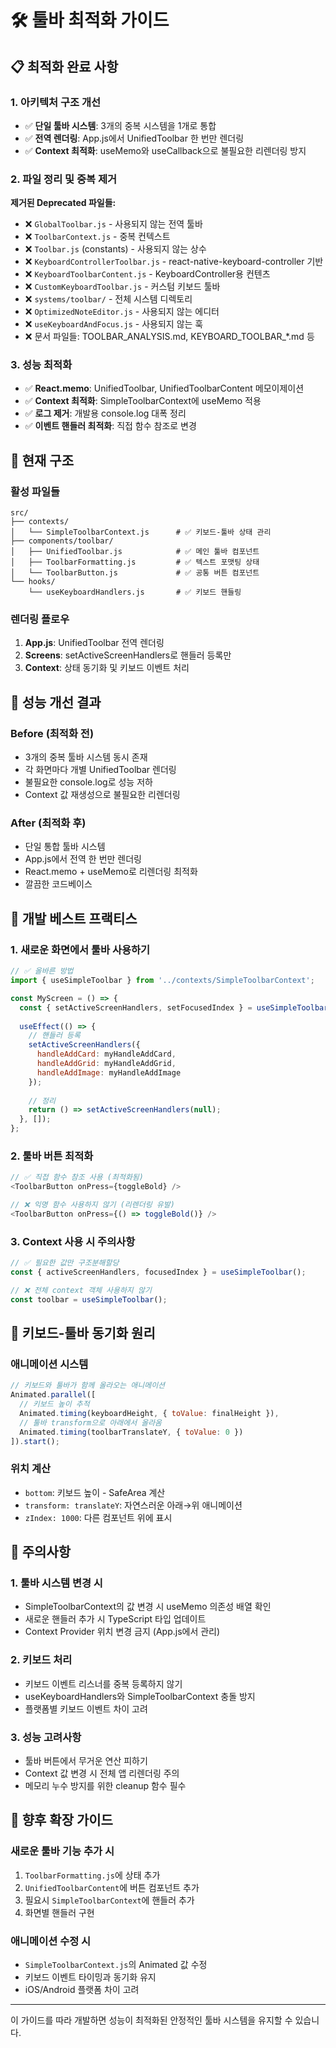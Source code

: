 # 🛠️ 툴바 최적화 가이드

## 📋 최적화 완료 사항

### 1. 아키텍처 구조 개선
- ✅ **단일 툴바 시스템**: 3개의 중복 시스템을 1개로 통합
- ✅ **전역 렌더링**: App.js에서 UnifiedToolbar 한 번만 렌더링
- ✅ **Context 최적화**: useMemo와 useCallback으로 불필요한 리렌더링 방지

### 2. 파일 정리 및 중복 제거
**제거된 Deprecated 파일들:**
- ❌ `GlobalToolbar.js` - 사용되지 않는 전역 툴바
- ❌ `ToolbarContext.js` - 중복 컨텍스트
- ❌ `Toolbar.js` (constants) - 사용되지 않는 상수
- ❌ `KeyboardControllerToolbar.js` - react-native-keyboard-controller 기반
- ❌ `KeyboardToolbarContent.js` - KeyboardController용 컨텐츠
- ❌ `CustomKeyboardToolbar.js` - 커스텀 키보드 툴바
- ❌ `systems/toolbar/` - 전체 시스템 디렉토리
- ❌ `OptimizedNoteEditor.js` - 사용되지 않는 에디터
- ❌ `useKeyboardAndFocus.js` - 사용되지 않는 훅
- ❌ 문서 파일들: TOOLBAR_ANALYSIS.md, KEYBOARD_TOOLBAR_*.md 등

### 3. 성능 최적화
- ✅ **React.memo**: UnifiedToolbar, UnifiedToolbarContent 메모이제이션
- ✅ **Context 최적화**: SimpleToolbarContext에 useMemo 적용
- ✅ **로그 제거**: 개발용 console.log 대폭 정리
- ✅ **이벤트 핸들러 최적화**: 직접 함수 참조로 변경

## 🎯 현재 구조

### 활성 파일들
```
src/
├── contexts/
│   └── SimpleToolbarContext.js      # ✅ 키보드-툴바 상태 관리
├── components/toolbar/
│   ├── UnifiedToolbar.js            # ✅ 메인 툴바 컴포넌트
│   ├── ToolbarFormatting.js         # ✅ 텍스트 포맷팅 상태
│   └── ToolbarButton.js             # ✅ 공통 버튼 컴포넌트
└── hooks/
    └── useKeyboardHandlers.js       # ✅ 키보드 핸들링
```

### 렌더링 플로우
1. **App.js**: UnifiedToolbar 전역 렌더링
2. **Screens**: setActiveScreenHandlers로 핸들러 등록만
3. **Context**: 상태 동기화 및 키보드 이벤트 처리

## 🚀 성능 개선 결과

### Before (최적화 전)
- 3개의 중복 툴바 시스템 동시 존재
- 각 화면마다 개별 UnifiedToolbar 렌더링
- 불필요한 console.log로 성능 저하
- Context 값 재생성으로 불필요한 리렌더링

### After (최적화 후)
- 단일 통합 툴바 시스템
- App.js에서 전역 한 번만 렌더링
- React.memo + useMemo로 리렌더링 최적화
- 깔끔한 코드베이스

## 📝 개발 베스트 프랙티스

### 1. 새로운 화면에서 툴바 사용하기
```javascript
// ✅ 올바른 방법
import { useSimpleToolbar } from '../contexts/SimpleToolbarContext';

const MyScreen = () => {
  const { setActiveScreenHandlers, setFocusedIndex } = useSimpleToolbar();
  
  useEffect(() => {
    // 핸들러 등록
    setActiveScreenHandlers({
      handleAddCard: myHandleAddCard,
      handleAddGrid: myHandleAddGrid,
      handleAddImage: myHandleAddImage
    });
    
    // 정리
    return () => setActiveScreenHandlers(null);
  }, []);
};
```

### 2. 툴바 버튼 최적화
```javascript
// ✅ 직접 함수 참조 사용 (최적화됨)
<ToolbarButton onPress={toggleBold} />

// ❌ 익명 함수 사용하지 않기 (리렌더링 유발)
<ToolbarButton onPress={() => toggleBold()} />
```

### 3. Context 사용 시 주의사항
```javascript
// ✅ 필요한 값만 구조분해할당
const { activeScreenHandlers, focusedIndex } = useSimpleToolbar();

// ❌ 전체 context 객체 사용하지 않기
const toolbar = useSimpleToolbar();
```

## 🔧 키보드-툴바 동기화 원리

### 애니메이션 시스템
```javascript
// 키보드와 툴바가 함께 올라오는 애니메이션
Animated.parallel([
  // 키보드 높이 추적
  Animated.timing(keyboardHeight, { toValue: finalHeight }),
  // 툴바 transform으로 아래에서 올라옴  
  Animated.timing(toolbarTranslateY, { toValue: 0 })
]).start();
```

### 위치 계산
- `bottom`: 키보드 높이 - SafeArea 계산
- `transform: translateY`: 자연스러운 아래→위 애니메이션
- `zIndex: 1000`: 다른 컴포넌트 위에 표시

## 🚨 주의사항

### 1. 툴바 시스템 변경 시
- SimpleToolbarContext의 값 변경 시 useMemo 의존성 배열 확인
- 새로운 핸들러 추가 시 TypeScript 타입 업데이트
- Context Provider 위치 변경 금지 (App.js에서 관리)

### 2. 키보드 처리
- 키보드 이벤트 리스너를 중복 등록하지 않기
- useKeyboardHandlers와 SimpleToolbarContext 충돌 방지
- 플랫폼별 키보드 이벤트 차이 고려

### 3. 성능 고려사항
- 툴바 버튼에서 무거운 연산 피하기
- Context 값 변경 시 전체 앱 리렌더링 주의
- 메모리 누수 방지를 위한 cleanup 함수 필수

## 🔄 향후 확장 가이드

### 새로운 툴바 기능 추가 시
1. `ToolbarFormatting.js`에 상태 추가
2. `UnifiedToolbarContent`에 버튼 컴포넌트 추가
3. 필요시 `SimpleToolbarContext`에 핸들러 추가
4. 화면별 핸들러 구현

### 애니메이션 수정 시
- `SimpleToolbarContext.js`의 Animated 값 수정
- 키보드 이벤트 타이밍과 동기화 유지
- iOS/Android 플랫폼 차이 고려

---

이 가이드를 따라 개발하면 성능이 최적화된 안정적인 툴바 시스템을 유지할 수 있습니다.